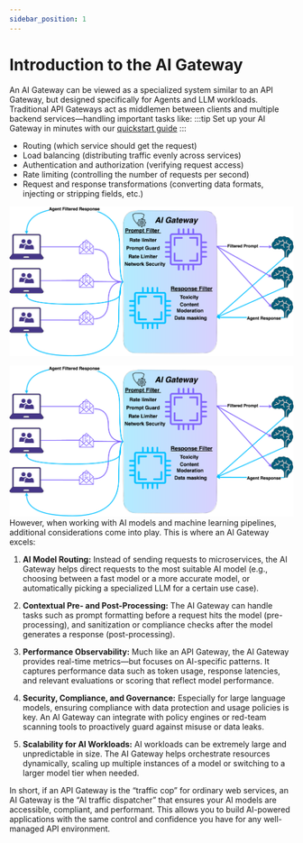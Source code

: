 ```yaml
---
sidebar_position: 1
---
```


# Introduction to the AI Gateway

An AI Gateway can be viewed as a specialized system similar to an API Gateway, but designed specifically for Agents and LLM workloads. Traditional API Gateways act as middlemen between clients and multiple backend services—handling important tasks like:
:::tip
Set up your AI Gateway in minutes with our [quickstart guide](./quickstart.md)
:::

- Routing (which service should get the request)  
- Load balancing (distributing traffic evenly across services)  
- Authentication and authorization (verifying request access)  
- Rate limiting (controlling the number of requests per second)  
- Request and response transformations (converting data formats, injecting or stripping fields, etc.)


![AI Gateway](./ai-gateway.png) 
<!-- Centered image showing the architectural overview of the AI Gateway -->
<div align="center">
  <img src="./ai-gateway.png" alt="AI Gateway Overview"  />
</div>
<!-- This section introduces the key differentiators of AI Gateways compared to traditional API Gateways -->
However, when working with AI models and machine learning pipelines, additional considerations come into play. This is where an AI Gateway excels:

1. **AI Model Routing:** Instead of sending requests to microservices, the AI Gateway helps direct requests to the most suitable AI model (e.g., choosing between a fast model or a more accurate model, or automatically picking a specialized LLM for a certain use case).

2. **Contextual Pre- and Post-Processing:** The AI Gateway can handle tasks such as prompt formatting before a request hits the model (pre-processing), and sanitization or compliance checks after the model generates a response (post-processing). 

3. **Performance Observability:** Much like an API Gateway, the AI Gateway provides real-time metrics—but focuses on AI-specific patterns. It captures performance data such as token usage, response latencies, and relevant evaluations or scoring that reflect model performance.

4. **Security, Compliance, and Governance:** Especially for large language models, ensuring compliance with data protection and usage policies is key. An AI Gateway can integrate with policy engines or red-team scanning tools to proactively guard against misuse or data leaks.

5. **Scalability for AI Workloads:** AI workloads can be extremely large and unpredictable in size. The AI Gateway helps orchestrate resources dynamically, scaling up multiple instances of a model or switching to a larger model tier when needed.

In short, if an API Gateway is the “traffic cop” for ordinary web services, an AI Gateway is the “AI traffic dispatcher” that ensures your AI models are accessible, compliant, and performant. This allows you to build AI-powered applications with the same control and confidence you have for any well-managed API environment.


